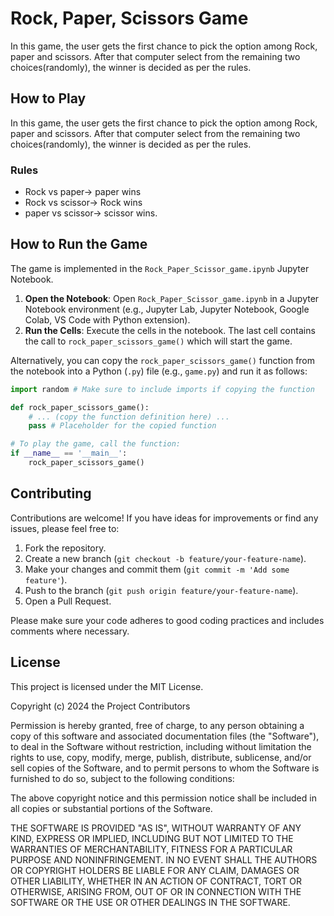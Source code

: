 # Rock, Paper, Scissors Game

In this game, the user gets the first chance to pick the option among Rock, paper and scissors. After that computer select from the remaining two choices(randomly), the winner is decided as per the rules.

## How to Play

In this game, the user gets the first chance to pick the option among Rock, paper and scissors. After that computer select from the remaining two choices(randomly), the winner is decided as per the rules.

### Rules
- Rock vs paper-> paper wins
- Rock vs scissor-> Rock wins
- paper vs scissor-> scissor wins.

## How to Run the Game

The game is implemented in the `Rock_Paper_Scissor_game.ipynb` Jupyter Notebook.

1.  **Open the Notebook**: Open `Rock_Paper_Scissor_game.ipynb` in a Jupyter Notebook environment (e.g., Jupyter Lab, Jupyter Notebook, Google Colab, VS Code with Python extension).
2.  **Run the Cells**: Execute the cells in the notebook. The last cell contains the call to `rock_paper_scissors_game()` which will start the game.

Alternatively, you can copy the `rock_paper_scissors_game()` function from the notebook into a Python (`.py`) file (e.g., `game.py`) and run it as follows:

```python
import random # Make sure to include imports if copying the function

def rock_paper_scissors_game():
    # ... (copy the function definition here) ...
    pass # Placeholder for the copied function

# To play the game, call the function:
if __name__ == '__main__':
    rock_paper_scissors_game()
```

## Contributing

Contributions are welcome! If you have ideas for improvements or find any issues, please feel free to:

1.  Fork the repository.
2.  Create a new branch (`git checkout -b feature/your-feature-name`).
3.  Make your changes and commit them (`git commit -m 'Add some feature'`).
4.  Push to the branch (`git push origin feature/your-feature-name`).
5.  Open a Pull Request.

Please make sure your code adheres to good coding practices and includes comments where necessary.

## License

This project is licensed under the MIT License.

Copyright (c) 2024 the Project Contributors

Permission is hereby granted, free of charge, to any person obtaining a copy
of this software and associated documentation files (the "Software"), to deal
in the Software without restriction, including without limitation the rights
to use, copy, modify, merge, publish, distribute, sublicense, and/or sell
copies of the Software, and to permit persons to whom the Software is
furnished to do so, subject to the following conditions:

The above copyright notice and this permission notice shall be included in all
copies or substantial portions of the Software.

THE SOFTWARE IS PROVIDED "AS IS", WITHOUT WARRANTY OF ANY KIND, EXPRESS OR
IMPLIED, INCLUDING BUT NOT LIMITED TO THE WARRANTIES OF MERCHANTABILITY,
FITNESS FOR A PARTICULAR PURPOSE AND NONINFRINGEMENT. IN NO EVENT SHALL THE
AUTHORS OR COPYRIGHT HOLDERS BE LIABLE FOR ANY CLAIM, DAMAGES OR OTHER
LIABILITY, WHETHER IN AN ACTION OF CONTRACT, TORT OR OTHERWISE, ARISING FROM,
OUT OF OR IN CONNECTION WITH THE SOFTWARE OR THE USE OR OTHER DEALINGS IN THE
SOFTWARE.
